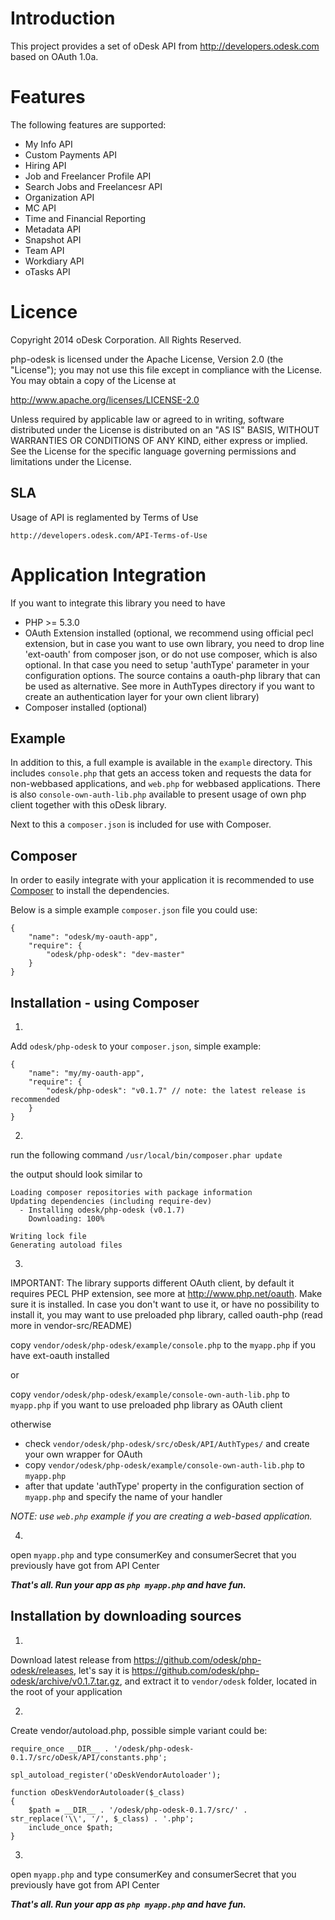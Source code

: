 # Introduction
This project provides a set of oDesk API from http://developers.odesk.com
 based on OAuth 1.0a.

# Features
The following features are supported:

* My Info API
* Custom Payments API
* Hiring API
* Job and Freelancer Profile API
* Search Jobs and Freelancesr API
* Organization API
* MC API
* Time and Financial Reporting
* Metadata API
* Snapshot API
* Team API
* Workdiary API
* oTasks API

# Licence

Copyright 2014 oDesk Corporation. All Rights Reserved.

php-odesk is licensed under the Apache License, Version 2.0 (the "License");
you may not use this file except in compliance with the License.
You may obtain a copy of the License at

http://www.apache.org/licenses/LICENSE-2.0

Unless required by applicable law or agreed to in writing, software
distributed under the License is distributed on an "AS IS" BASIS,
WITHOUT WARRANTIES OR CONDITIONS OF ANY KIND, either express or implied.
See the License for the specific language governing permissions and
limitations under the License.

## SLA
Usage of API is reglamented by Terms of Use

    http://developers.odesk.com/API-Terms-of-Use

# Application Integration
If you want to integrate this library you need to have

* PHP >= 5.3.0
* OAuth Extension installed (optional, we recommend using official pecl
  extension, but in case you want to use own library, you need to drop
  line 'ext-oauth' from composer json, or do not use composer, which is
  also optional. In that case you need to setup 'authType' parameter
  in your configuration options. The source contains a oauth-php library
  that can be used as alternative. See more in AuthTypes directory if 
  you want to create an authentication layer for your own client library)
* Composer installed (optional)

## Example
In addition to this, a full example is available in the `example` directory. 
This includes `console.php` that gets an access token and requests the data
for non-webbased applications, and `web.php` for webbased applications.
There is also `console-own-auth-lib.php` available to present usage of
own php client together with this oDesk library.

Next to this a `composer.json` is included for use with Composer.

## Composer
In order to easily integrate with your application it is recommended to use
[Composer](https://getcomposer.org) to install the dependencies.

Below is a simple example `composer.json` file you could use:

    {
        "name": "odesk/my-oauth-app",
        "require": {
            "odesk/php-odesk": "dev-master"
        }
    }

## Installation - using Composer
1.
Add `odesk/php-odesk` to your `composer.json`, simple example:
```
{
    "name": "my/my-oauth-app",
    "require": {
        "odesk/php-odesk": "v0.1.7" // note: the latest release is recommended
    }
}
```

2.
run the following command `/usr/local/bin/composer.phar update`

the output should look similar to
```
Loading composer repositories with package information
Updating dependencies (including require-dev)
  - Installing odesk/php-odesk (v0.1.7)
    Downloading: 100%         

Writing lock file
Generating autoload files
```

3.
IMPORTANT:
The library supports different OAuth client, by default it requires PECL PHP extension,
see more at http://www.php.net/oauth. Make sure it is installed. In case you don't
want to use it, or have no possibility to install it, you may want to use preloaded
php library, called oauth-php (read more in vendor-src/README)

copy `vendor/odesk/php-odesk/example/console.php` to the `myapp.php` if you have
ext-oauth installed

or

copy `vendor/odesk/php-odesk/example/console-own-auth-lib.php` to `myapp.php` if
you want to use preloaded php library as OAuth client

otherwise

 - check `vendor/odesk/php-odesk/src/oDesk/API/AuthTypes/` and create your own wrapper
for OAuth
 - copy `vendor/odesk/php-odesk/example/console-own-auth-lib.php` to `myapp.php`
 - after that update 'authType' property in the configuration section of
`myapp.php` and specify the name of your handler

*NOTE: use `web.php` example if you are creating a web-based application.*

4.
open `myapp.php` and type consumerKey and consumerSecret that you previously have 
got from API Center

***That's all. Run your app as `php myapp.php` and have fun.***

## Installation by downloading sources
1.
Download latest release from https://github.com/odesk/php-odesk/releases, 
let's say it is https://github.com/odesk/php-odesk/archive/v0.1.7.tar.gz, and
extract it to `vendor/odesk` folder, located in the root of your application

2.
Create vendor/autoload.php, possible simple variant could be:
```
require_once __DIR__ . '/odesk/php-odesk-0.1.7/src/oDesk/API/constants.php';

spl_autoload_register('oDeskVendorAutoloader');

function oDeskVendorAutoloader($_class)
{
    $path = __DIR__ . '/odesk/php-odesk-0.1.7/src/' . str_replace('\\', '/', $_class) . '.php';
    include_once $path;
}
```

3.
open `myapp.php` and type consumerKey and consumerSecret that you previously have 
got from API Center

***That's all. Run your app as `php myapp.php` and have fun.***

